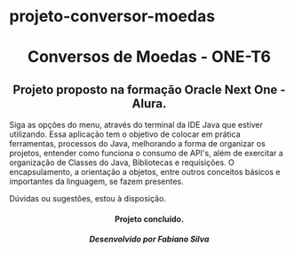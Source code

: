 # projeto-conversor-moedas
<h1 align="center"> Conversos de Moedas - ONE-T6 </h1>
<h2 align="center">Projeto proposto na formação Oracle Next One - Alura.</h2>
<p1>Siga as opções do menu, através do terminal da IDE Java que estiver utilizando. Essa aplicação tem o objetivo de colocar em prática ferramentas, processos do Java, melhorando a forma de organizar os projetos, entender como funciona o consumo de API's, além de exercitar a organização de Classes do Java, Bibliotecas e requisições. O encapsulamento, a orientação a objetos, entre outros conceitos básicos e importantes da linguagem, se fazem presentes. </p1>

<p>Dúvidas ou sugestões, estou à disposição.</p>

<h4 align="center"> Projeto concluído. </h4>
<h5 align="center"> Desenvolvido por Fabiano Silva</h5>

